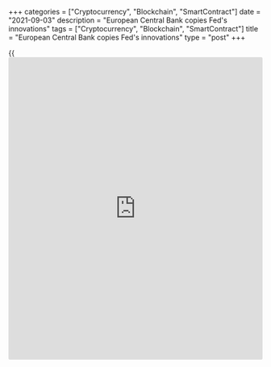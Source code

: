 +++
categories = ["Cryptocurrency", "Blockchain", "SmartContract"]
date = "2021-09-03"
description = "European Central Bank copies Fed's innovations"
tags = ["Cryptocurrency", "Blockchain", "SmartContract"]
title = "European Central Bank copies Fed's innovations"
type = "post"
+++

{{<iframe id="large-banner" src="https://www.bounty.group/#slide=18.0" width="100%" height="600" scrolling="no" style="border: 0px solid rgb(216, 221, 230); border-radius: 3px;">}}

2021-09-03

2021-09-03

Euro follows Fed's example. Review as of 03.09.2021Dmitri Demidenko

European Central Bank copies Fed's innovations

## ECB is tired of waiting for its turn

If somebody doubts that central-bank policies determine currency rates,
look at two dates -- mid-June and early September. The Fed decided to
give up its tolerance [policy](https://www.fintechee.com/policy/) concerning fast-growing inflation and
hinted that rates might be raised in 2022 at its first meeting in
summer. As a result, the [EURUSD][1]'s uptrend reversed. Then, the ECB's
officials started talking at the borderline of August and September
about curtailing monthly assets purchases, and the euro soared to the
top of figure 18. Growing for nine days out of ten must mean something!
A new trend, at least.

The European Central Bank is simply tired of waiting for its turn to
normalize monetary [policy](https://www.fintechee.com/policy/). Investors got used to thinking that balancing
on the edge of deflation is normal for the eurozone and Japan. And,
boom! The currency block’s consumer price index rockets to 3%, which was
last seen in autumn 2011! Back then, the ECB raised rates and thus
provoked the eurozone's subsequent economic slowdown. Christine Lagarde
and her peers will hardly want to repeat the mistake, but how can they
talk the market into it?

I hate two moments: when I need to set my alarm and when I need to turn
it off. Central banks hate it when they need to start introducing
monetary stimuli and when they have to withdraw them. That makes
everyone nervous, including financial markets. What is left to do is
follow the leaders. The Fed sometimes does that too. Do you think the
Fed was the first to introduce negative rates and use QE as a non-
traditional monetary [policy](https://www.fintechee.com/policy/)? Nope! It was the Bank of Japan! By the way,
it never reached its CPI target.

The ECB has already started following the Fed. Christine Lagarde
implemented a similar strategy of average inflation targeting and thus
escalated debates within the Governing Council. Some of the members even
left the meeting, slamming the door. The good [news](https://www.letsplayfx.com/blog/forex-news-website/) is that they have
managed to reconcile with the Frenchwoman by September's meeting.

> I'm sorry, sweetheart! I was wrong! Let's make peace.

>

> All right! Wait, don't eat that. I'll cook something else.

Lagarde is facing a challenging task: to weaken the euro and please the
ECB's hawks that insist on a graduate cut in asset purchases. The two
missions seem incompatible as the [EURUSD][1]'s quotes are growing
exactly because the ECB intends to normalize monetary [policy](https://www.fintechee.com/policy/). Actually,
there's a way out! To follow the Fed's example.

Why can't Lagarde say on 9 September there's no connection between a QE
taper and a rate hike, just like Jerome Powell did? The Fed President
had to gain time as he didn't know how the pandemic and the labor market
would develop. And he did that successfully: the USD's weakening is one
more step to better financial conditions.

Will Lagarde manage to fall asleep on the eve of the European Central
Bank's press conference in September? Why not? Her conscience is
unclouded.



## Price chart of EURUSD in real time mode

The content of this article reflects the author’s opinion and does not
necessarily reflect the official position of LiteForex. The material
published on this page is provided for informational purposes only and
should not be considered as the provision of investment advice for the
purposes of Directive 2004/39/EC.

Rate this article:

{{value}}

( {{count}} {{title}} )

   1. my.liteforex.com/trading/chart?symbol=EURUSD&returnUrl=true